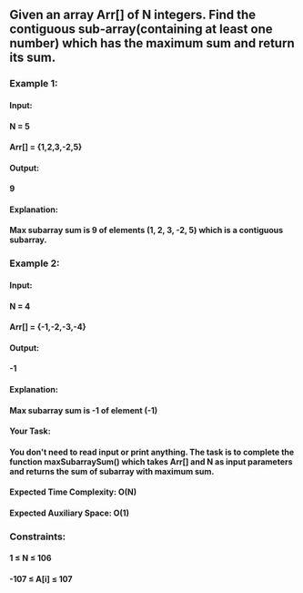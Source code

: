## Given an array Arr[] of N integers. Find the contiguous sub-array(containing at least one number) which has the maximum sum and return its sum.

### Example 1:

#### Input:
#### N = 5
#### Arr[] = {1,2,3,-2,5}
#### Output:
#### 9
#### Explanation:
#### Max subarray sum is 9 of elements (1, 2, 3, -2, 5) which is a contiguous subarray.
### Example 2:

#### Input:
#### N = 4
#### Arr[] = {-1,-2,-3,-4}
#### Output:
#### -1
#### Explanation:
#### Max subarray sum is -1 of element (-1)

#### Your Task:
#### You don't need to read input or print anything. The task is to complete the function maxSubarraySum() which takes Arr[] and N as input parameters and returns the sum of subarray with maximum sum.


#### Expected Time Complexity: O(N)
#### Expected Auxiliary Space: O(1)


### Constraints:
#### 1 ≤ N ≤ 106
#### -107 ≤ A[i] ≤ 107
